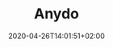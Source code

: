 ---
title: "Anydo"
images:
  - path: anydo-landing.png
  - path: anydo-task.png
  - path: anydo-cat-view.png
  - path: anydo-cat-timeline.png
categories:
  - "Project Management"
tags:
  - "GTD"
links:
  - name: "Anydo"
    link: "https://www.any.do/"
summary: "Anydo comes with a very useful daily review and reminder. Anydo also integrates with its own utilities such as calenders."
features:
  - Daily reminder
  - Assistant
  - Calender
  - Collaborations
platforms:
  - Web
  - Mac
  - Android
  - iOS
date: 2020-04-26T14:01:51+02:00
draft: false
---